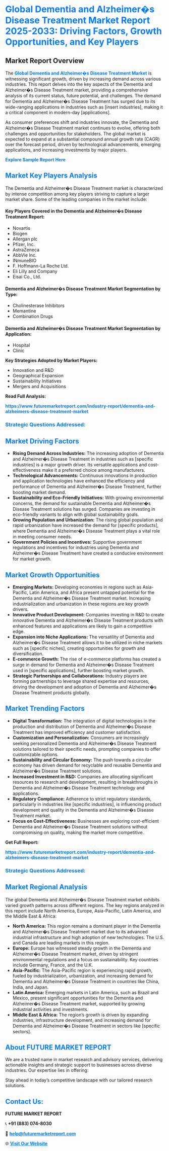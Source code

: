 <h1 style="color: #007BFF;">Global Dementia and Alzheimer�s Disease Treatment Market Report 2025-2033: Driving Factors, Growth Opportunities, and Key Players</h1>

<section id="overview">
<h2>Market Report Overview</h2>
<p>The <a href="https://www.futuremarketreport.com/industry-report/dementia-and-alzheimers-disease-treatment-market" style="color: #007BFF; text-decoration: none;"><strong>Global Dementia and Alzheimer�s Disease Treatment Market</strong></a> is witnessing significant growth, driven by increasing demand across various industries. This report delves into the key aspects of the Dementia and Alzheimer�s Disease Treatment market, providing a comprehensive analysis of its current status, future potential, and challenges. The demand for Dementia and Alzheimer�s Disease Treatment has surged due to its wide-ranging applications in industries such as [insert industries], making it a critical component in modern-day [applications].</p>
<p>As consumer preferences shift and industries innovate, the Dementia and Alzheimer�s Disease Treatment market continues to evolve, offering both challenges and opportunities for stakeholders. The global market is expected to expand at a substantial compound annual growth rate (CAGR) over the forecast period, driven by technological advancements, emerging applications, and increasing investments by major players.</p>
</section>

<section id="overview">
<p><a href="https://www.futuremarketreport.com/request-sample/reportId=78866" style="color: #007BFF; text-decoration: none;"><strong>Explore Sample Report Here</strong></a></p>
</section>

<section id="key-players">
<h2 style="color: #007BFF;">Market Key Players Analysis</h2>
<p>The Dementia and Alzheimer�s Disease Treatment market is characterized by intense competition among key players striving to capture a larger market share. Some of the leading companies in the market include:</p>
<h4>Key Players Covered in the Dementia and Alzheimer�s Disease Treatment Report:</h4>
<ul><li>Novartis</li><li>Biogen</li><li>Allergan plc</li><li>Pfizer, Inc.</li><li>AstraZeneca</li><li>AbbVie Inc.</li><li>INmuneBIO</li><li>F. Hoffmann-La Roche Ltd.</li><li>Eli Lilly and Company</li><li>Eisai Co., Ltd.</li></ul>
<h4>Dementia and Alzheimer�s Disease Treatment Market Segmentation by Type:</h4>
<ul><li>Cholinesterase Inhibitors</li><li>Memantine</li><li>Combination Drugs</li></ul>

<h4>Dementia and Alzheimer�s Disease Treatment Market Segmentation by Application:</h4>
<ul><li>Hospital</li><li>Clinic</li></ul>
<p><strong>Key Strategies Adopted by Market Players:</strong></p>
<ul>
<li>Innovation and R&D</li>
<li>Geographical Expansion</li>
<li>Sustainability Initiatives</li>
<li>Mergers and Acquisitions</li>
</ul>
</section>

<section>
<p><strong>Read Full Analysis: </strong></p><a href="https://www.futuremarketreport.com/industry-report/dementia-and-alzheimers-disease-treatment-market" style="color: #007BFF; text-decoration: none;"><strong>https://www.futuremarketreport.com/industry-report/dementia-and-alzheimers-disease-treatment-market</strong></a>
<h3 style="color: #007BFF;">Strategic Questions Addressed:</h3>
</section>

<section id="driving-factors">
<h2 style="color: #007BFF;">Market Driving Factors</h2>
<ul>
<li><strong>Rising Demand Across Industries:</strong> The increasing adoption of Dementia and Alzheimer�s Disease Treatment in industries such as [specific industries] is a major growth driver. Its versatile applications and cost-effectiveness make it a preferred choice among manufacturers.</li>
<li><strong>Technological Advancements:</strong> Continuous innovations in production and application technologies have enhanced the efficiency and performance of Dementia and Alzheimer�s Disease Treatment, further boosting market demand.</li>
<li><strong>Sustainability and Eco-Friendly Initiatives:</strong> With growing environmental concerns, the demand for sustainable Dementia and Alzheimer�s Disease Treatment solutions has surged. Companies are investing in eco-friendly variants to align with global sustainability goals.</li>
<li><strong>Growing Population and Urbanization:</strong> The rising global population and rapid urbanization have increased the demand for [specific products], where Dementia and Alzheimer�s Disease Treatment plays a vital role in meeting consumer needs.</li>
<li><strong>Government Policies and Incentives:</strong> Supportive government regulations and incentives for industries using Dementia and Alzheimer�s Disease Treatment have created a conducive environment for market growth.</li>
</ul>
</section>

<section id="growth-opportunities">
<h2 style="color: #007BFF;">Market Growth Opportunities</h2>
<ul>
<li><strong>Emerging Markets:</strong> Developing economies in regions such as Asia-Pacific, Latin America, and Africa present untapped potential for the Dementia and Alzheimer�s Disease Treatment market. Increasing industrialization and urbanization in these regions are key growth drivers.</li>
<li><strong>Innovative Product Development:</strong> Companies investing in R&D to create innovative Dementia and Alzheimer�s Disease Treatment products with enhanced features and applications are likely to gain a competitive edge.</li>
<li><strong>Expansion into Niche Applications:</strong> The versatility of Dementia and Alzheimer�s Disease Treatment allows it to be utilized in niche markets such as [specific niches], creating opportunities for growth and diversification.</li>
<li><strong>E-commerce Growth:</strong> The rise of e-commerce platforms has created a surge in demand for Dementia and Alzheimer�s Disease Treatment used in [specific applications], further boosting market growth.</li>
<li><strong>Strategic Partnerships and Collaborations:</strong> Industry players are forming partnerships to leverage shared expertise and resources, driving the development and adoption of Dementia and Alzheimer�s Disease Treatment products globally.</li>
</ul>
</section>

<section id="trending-factors">
<h2 style="color: #007BFF;">Market Trending Factors</h2>
<ul>
<li><strong>Digital Transformation:</strong> The integration of digital technologies in the production and distribution of Dementia and Alzheimer�s Disease Treatment has improved efficiency and customer satisfaction.</li>
<li><strong>Customization and Personalization:</strong> Consumers are increasingly seeking personalized Dementia and Alzheimer�s Disease Treatment solutions tailored to their specific needs, prompting companies to offer customizable options.</li>
<li><strong>Sustainability and Circular Economy:</strong> The push towards a circular economy has driven demand for recyclable and reusable Dementia and Alzheimer�s Disease Treatment solutions.</li>
<li><strong>Increased Investment in R&D:</strong> Companies are allocating significant resources to research and development, resulting in breakthroughs in Dementia and Alzheimer�s Disease Treatment technology and applications.</li>
<li><strong>Regulatory Compliance:</strong> Adherence to strict regulatory standards, particularly in industries like [specific industries], is influencing product development and quality in the Dementia and Alzheimer�s Disease Treatment market.</li>
<li><strong>Focus on Cost-Effectiveness:</strong> Businesses are exploring cost-efficient Dementia and Alzheimer�s Disease Treatment solutions without compromising on quality, making the market more competitive.</li>
</ul>
</section>

<section>
<p><strong>Get Full Report: </strong></p><a href="https://www.futuremarketreport.com/industry-report/dementia-and-alzheimers-disease-treatment-market" style="color: #007BFF; text-decoration: none;"><strong>https://www.futuremarketreport.com/industry-report/dementia-and-alzheimers-disease-treatment-market</strong></a>
<h3 style="color: #007BFF;">Strategic Questions Addressed:</h3>
</section>


<section id="regional-analysis">
<h2 style="color: #007BFF;">Market Regional Analysis</h2>
<p>The global Dementia and Alzheimer�s Disease Treatment market exhibits varied growth patterns across different regions. The key regions analyzed in this report include North America, Europe, Asia-Pacific, Latin America, and the Middle East & Africa:</p>
<ul>
<li><strong>North America:</strong> This region remains a dominant player in the Dementia and Alzheimer�s Disease Treatment market due to its advanced industrial infrastructure and high adoption of new technologies. The U.S. and Canada are leading markets in this region.</li>
<li><strong>Europe:</strong> Europe has witnessed steady growth in the Dementia and Alzheimer�s Disease Treatment market, driven by stringent environmental regulations and a focus on sustainability. Key countries include Germany, France, and the U.K.</li>
<li><strong>Asia-Pacific:</strong> The Asia-Pacific region is experiencing rapid growth, fueled by industrialization, urbanization, and increasing demand for Dementia and Alzheimer�s Disease Treatment in countries like China, India, and Japan.</li>
<li><strong>Latin America:</strong> Emerging markets in Latin America, such as Brazil and Mexico, present significant opportunities for the Dementia and Alzheimer�s Disease Treatment market, supported by growing industrial activities and investments.</li>
<li><strong>Middle East & Africa:</strong> The region’s growth is driven by expanding industries, infrastructure development, and increasing demand for Dementia and Alzheimer�s Disease Treatment in sectors like [specific sectors].</li>
</ul>
</section>

<footer>
<h2 style="color: #007BFF;">About FUTURE MARKET REPORT</h2>
<p>We are a trusted name in market research and advisory services, delivering actionable insights and strategic support to businesses across diverse industries. Our expertise lies in offering:</p>

<p>Stay ahead in today’s competitive landscape with our tailored research solutions.</p>

<h2 style="color: #007BFF;">Contact Us:</h2>
<p><strong>FUTURE MARKET REPORT</strong></p>
<p>📞 <strong>+91 (883) 074-8030</strong></p>
<p>📧 <strong><a href="mailto:help@futuremarketreport.com" style="color: #007BFF;">help@futuremarketreport.com</a></strong></p>
<p>🌐 <strong><a href="https://www.futuremarketreport.com/" style="color: #007BFF;">Visit Our Website</a></strong></p>
</footer>